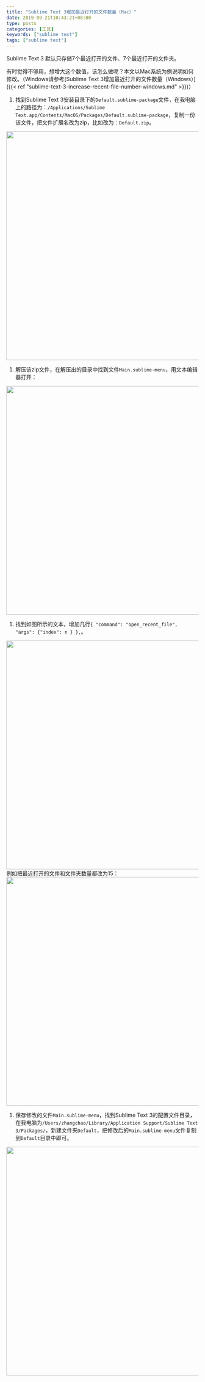 ```yaml
---
title: "Sublime Text 3增加最近打开的文件数量（Mac）"
date: 2019-09-21T10:43:21+08:00
type: posts
categories: [工具]
keywords: ["sublime text"]
tags: ["sublime text"]
---
```


Sublime Text 3 默认只存储7个最近打开的文件、7个最近打开的文件夹。

有时觉得不够用，想增大这个数值，该怎么做呢？本文以Mac系统为例说明如何修改。（Windows请参考[Sublime Text 3增加最近打开的文件数量（Windows）]({{< ref "sublime-text-3-increase-recent-file-number-windows.md" >}})）
<!--more-->
1. 找到Sublime Text 3安装目录下的`Default.sublime-package`文件，在我电脑上的路径为：`/Applications/Sublime Text.app/Contents/MacOS/Packages/Default.sublime-package`，复制一份该文件，把文件扩展名改为zip，比如改为：`Default.zip`。
<img src="/tool/sublime-text-3-increase-recent-file-number-mac/1.png" style="width:600px;"/>

1. 解压该zip文件，在解压出的目录中找到文件`Main.sublime-menu`，用文本编辑器打开：
<img src="/tool/sublime-text-3-increase-recent-file-number-mac/2.png" style="width: 600px;"/>

1. 找到如图所示的文本，增加几行`{ "command": "open_recent_file", "args": {"index": n } },`。
<img src="/tool/sublime-text-3-increase-recent-file-number-mac/3-1.png" style="width: 600px;"/>
例如把最近打开的文件和文件夹数量都改为15：
<img src="/tool/sublime-text-3-increase-recent-file-number-mac/3-2.png" style="width: 600px;"/>

1. 保存修改的文件`Main.sublime-menu`，找到Sublime Text 3的配置文件目录，在我电脑为`/Users/zhangchao/Library/Application Support/Sublime Text 3/Packages/`，新建文件夹`Default`，把修改后的`Main.sublime-menu`文件复制到`Default`目录中即可。
<img src="/tool/sublime-text-3-increase-recent-file-number-mac/4.png" style="width: 600px;"/>
